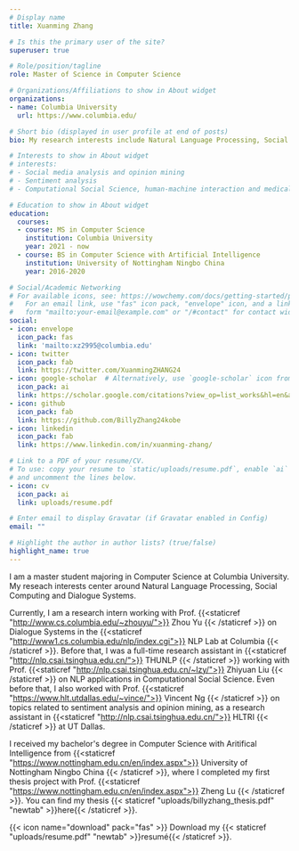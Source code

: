 ```yaml
---
# Display name
title: Xuanming Zhang

# Is this the primary user of the site?
superuser: true

# Role/position/tagline
role: Master of Science in Computer Science

# Organizations/Affiliations to show in About widget
organizations:
- name: Columbia University
  url: https://www.columbia.edu/

# Short bio (displayed in user profile at end of posts)
bio: My research interests include Natural Language Processing, Social Computing and Dialogue Systems.

# Interests to show in About widget
# interests:
# - Social media analysis and opinion mining
# - Sentiment analysis
# - Computational Social Science, human-machine interaction and medical related areas

# Education to show in About widget
education:
  courses:
  - course: MS in Computer Science
    institution: Columbia University
    year: 2021 - now
  - course: BS in Computer Science with Artificial Intelligence
    institution: University of Nottingham Ningbo China
    year: 2016-2020

# Social/Academic Networking
# For available icons, see: https://wowchemy.com/docs/getting-started/page-builder/#icons
#   For an email link, use "fas" icon pack, "envelope" icon, and a link in the
#   form "mailto:your-email@example.com" or "/#contact" for contact widget.
social:
- icon: envelope
  icon_pack: fas
  link: 'mailto:xz2995@columbia.edu'
- icon: twitter
  icon_pack: fab
  link: https://twitter.com/XuanmingZHANG24
- icon: google-scholar  # Alternatively, use `google-scholar` icon from `ai` icon pack
  icon_pack: ai
  link: https://scholar.google.com/citations?view_op=list_works&hl=en&authuser=1&user=AMDiesgAAAAJ
- icon: github
  icon_pack: fab
  link: https://github.com/BillyZhang24kobe
- icon: linkedin
  icon_pack: fab
  link: https://www.linkedin.com/in/xuanming-zhang/

# Link to a PDF of your resume/CV.
# To use: copy your resume to `static/uploads/resume.pdf`, enable `ai` icons in `params.toml`, 
# and uncomment the lines below.
- icon: cv
  icon_pack: ai
  link: uploads/resume.pdf

# Enter email to display Gravatar (if Gravatar enabled in Config)
email: ""

# Highlight the author in author lists? (true/false)
highlight_name: true
---
```


I am a master student majoring in Computer Science at Columbia University. My reseach interests center around Natural Language Processing, Social Computing and Dialogue Systems.

Currently, I am a research intern working with Prof. {{<staticref "http://www.cs.columbia.edu/~zhouyu/">}} Zhou Yu {{< /staticref >}} on Dialogue Systems in the {{<staticref "http://www1.cs.columbia.edu/nlp/index.cgi">}} NLP Lab at Columbia {{< /staticref >}}. Before that, I was a full-time research assistant in {{<staticref "http://nlp.csai.tsinghua.edu.cn/">}} THUNLP {{< /staticref >}} working with Prof. {{<staticref "http://nlp.csai.tsinghua.edu.cn/~lzy/">}} Zhiyuan Liu {{< /staticref >}} on NLP applications in Computational Social Science. Even before that, I also worked with Prof. {{<staticref "https://www.hlt.utdallas.edu/~vince/">}} Vincent Ng {{< /staticref >}} on topics related to sentiment analysis and opinion mining, as a research assistant in {{<staticref "http://nlp.csai.tsinghua.edu.cn/">}} HLTRI {{< /staticref >}} at UT Dallas. 

I received my bachelor's degree in Computer Science with Aritifical Intelligence from {{<staticref "https://www.nottingham.edu.cn/en/index.aspx">}} University of Nottingham Ningbo China {{< /staticref >}}, where I completed my first thesis project with Prof. {{<staticref "https://www.nottingham.edu.cn/en/index.aspx">}} Zheng Lu {{< /staticref >}}. You can find my thesis {{< staticref "uploads/billyzhang_thesis.pdf" "newtab" >}}here{{< /staticref >}}.
 
 
{{< icon name="download" pack="fas" >}} Download my {{< staticref "uploads/resume.pdf" "newtab" >}}resumé{{< /staticref >}}.
